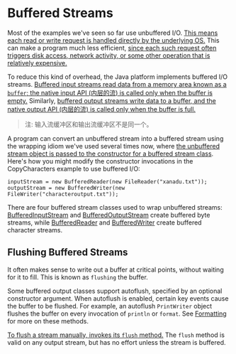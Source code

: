 # Buffered Streams

Most of the examples we've seen so far use unbuffered I/O. <u>This means each read or write request is handled directly by the underlying OS.</u> This can make a program much less efficient, <u>since each such request often triggers disk access, network activity, or some other operation that is relatively expensive.</u>

To reduce this kind of overhead, the Java platform implements buffered I/O streams. <u>Buffered input streams read data from a memory area known as a `buffer`; the native input API (内层的流) is called only when the buffer is empty.</u> Similarly, <u>buffered output streams write data to a buffer, and the native output API (内层的流) is called only when the buffer is full.</u>

> 注: 输入流缓冲区和输出流缓冲区不是同一个。

A program can convert an unbuffered stream into a buffered stream using the wrapping idiom we've used several times now, where <u>the unbuffered stream object is passed to the constructor for a buffered stream class</u>. Here's how you might modify the constructor invocations in the CopyCharacters example to use buffered I/O:

```
inputStream = new BufferedReader(new FileReader("xanadu.txt"));
outputStream = new BufferedWriter(new FileWriter("characteroutput.txt"));
```

There are four buffered stream classes used to wrap unbuffered streams: [BufferedInputStream](https://docs.oracle.com/javase/8/docs/api/java/io/BufferedInputStream.html) and [BufferedOutputStream](https://docs.oracle.com/javase/8/docs/api/java/io/BufferedOutputStream.html) create buffered byte streams, while [BufferedReader](https://docs.oracle.com/javase/8/docs/api/java/io/BufferedReader.html) and [BufferedWriter](https://docs.oracle.com/javase/8/docs/api/java/io/BufferedWriter.html) create buffered character streams.

## Flushing Buffered Streams

It often makes sense to write out a buffer at critical points, without waiting for it to fill. This is known as `flushing` the buffer.

Some buffered output classes support autoflush, specified by an optional constructor argument. When autoflush is enabled, certain key events cause the buffer to be flushed. For example, an autoflush `PrintWriter` object flushes the buffer on every invocation of `println` or `format`. See [Formatting]() for more on these methods.

<u>To flush a stream manually, invokes its `flush` method.</u> The `flush` method is valid on any output stream, but has no effort unless the stream is buffered.